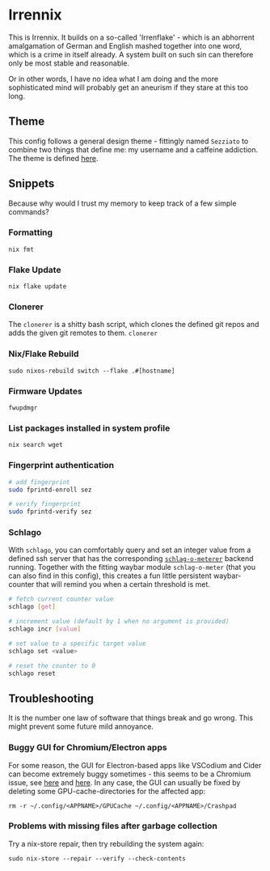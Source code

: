 # Irrennix
This is Irrennix. It builds on a so-called 'Irrenflake' - which is an abhorrent amalgamation of German and English mashed together into one word, which is a crime in itself already. A system built on such sin can therefore only be most stable and reasonable.

Or in other words, I have no idea what I am doing and the more sophisticated mind will probably get an aneurism if they stare at this too long.

## Theme
This config follows a general design theme - fittingly named `Sezziato` to combine two things that define me: my username and a caffeine addiction. The theme is defined [here](theme/sezziato.md).

## Snippets
Because why would I trust my memory to keep track of a few simple commands?

### Formatting
`nix fmt`

### Flake Update
`nix flake update`

### Clonerer
The `clonerer` is a shitty bash script, which clones the defined git repos and adds the given git remotes to them.
`clonerer`

### Nix/Flake Rebuild
`sudo nixos-rebuild switch --flake .#[hostname]`

### Firmware Updates
`fwupdmgr`

### List packages installed in system profile
`nix search wget`

### Fingerprint authentication

```bash
# add fingerprint
sudo fprintd-enroll sez

# verify fingerprint
sudo fprintd-verify sez
```

### Schlago
With `schlago`, you can comfortably query and set an integer value from a defined ssh server that has the corresponding [`schlag-o-meterer`](https://github.com/rubenhoenle/schlag-o-meterer) backend running. Together with the fitting waybar module `schlag-o-meter` (that you can also find in this config), this creates a fun little persistent waybar-counter that will remind you when a certain threshold is met.

```bash
# fetch current counter value
schlago [get]

# increment value (default by 1 when no argument is provided)
schlago incr [value]

# set value to a specific target value
schlago set <value>

# reset the counter to 0
schlago reset
```

## Troubleshooting
It is the number one law of software that things break and go wrong. This might prevent some future mild annoyance.

### Buggy GUI for Chromium/Electron apps
For some reason, the GUI for Electron-based apps like VSCodium and Cider can become extremely buggy sometimes - this seems to be a Chromium issue, see [here](https://github.com/electron/electron/issues/40366) and [here](https://chromium-review.googlesource.com/c/chromium/src/+/4988290). In any case, the GUI can usually be fixed by deleting some GPU-cache-directories for the affected app:

`rm -r ~/.config/<APPNAME>/GPUCache ~/.config/<APPNAME>/Crashpad`

### Problems with missing files after garbage collection
Try a nix-store repair, then try rebuilding the system again:

`sudo nix-store --repair --verify --check-contents`
